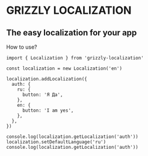 
# GRIZZLY LOCALIZATION
## The easy localization for your app

How to use? 

    import { Localization } from 'grizzly-localization'
    
    const localization = new Localization('en')
    
    localization.addLocalization({
      auth: {
        ru: {
          button: 'Я Да',
        },
        en: {
          button: 'I am yes',
        },
      },
    })
    
    console.log(localization.getLocalization('auth'))
    localization.setDefaultLanguage('ru')
    console.log(localization.getLocalization('auth'))
    
